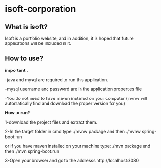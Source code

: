# isoft-corporation


## What is isoft?


Isoft is a portfolio website, and in addition, it is hoped that future applications will be included in it.

## How to use?
**important** : 

-java and mysql are required to run this application.

-mysql username and password are in the application.properties file

-You do not need to have maven installed on your computer (mvnw will automatically find and download the proper version for you)


**How to run?**

1-download the project files and extract them.

2-In the target folder in cmd type ./mvnw package and then ./mvnw spring-boot:run  

or if you have maven installed on your machine type: ./mvn package and then ./mvn spring-boot:run

3-Open your browser and go to the addresss http://localhost:8080

